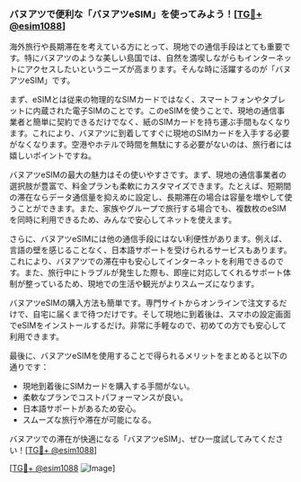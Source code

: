 ### バヌアツで便利な「バヌアツeSIM」を使ってみよう！[[TG💪+ @esim1088](https://t.me/s/esim1088)]

海外旅行や長期滞在を考えている方にとって、現地での通信手段はとても重要です。特にバヌアツのような美しい島国では、自然を満喫しながらもインターネットにアクセスしたいというニーズが高まります。そんな時に活躍するのが「バヌアツeSIM」です。

まず、eSIMとは従来の物理的なSIMカードではなく、スマートフォンやタブレットに内蔵された電子SIMのことです。このeSIMを使うことで、現地の通信事業者と簡単に契約できるだけでなく、紙のSIMカードを持ち運ぶ手間もなくなります。これにより、バヌアツに到着してすぐに現地のSIMカードを入手する必要がなくなります。空港やホテルで時間を無駄にする必要がないのは、旅行者には嬉しいポイントですね。

バヌアツeSIMの最大の魅力はその使いやすさです。まず、現地の通信事業者の選択肢が豊富で、料金プランも柔軟にカスタマイズできます。たとえば、短期間の滞在ならデータ通信量を抑えめに設定し、長期滞在の場合は容量を増やして使うことができます。また、家族やグループで旅行する場合でも、複数枚のeSIMを同時に利用できるため、みんなで安心してネットを使えます。

さらに、バヌアツeSIMには他の通信手段にはない利便性があります。例えば、言語の壁を感じることなく、日本語サポートを受けられるサービスもあります。これにより、バヌアツでの滞在中も安心してインターネットを利用できるのです。また、旅行中にトラブルが発生した際も、即座に対応してくれるサポート体制が整っているため、現地での生活や観光がよりスムーズになります。

バヌアツeSIMの購入方法も簡単です。専門サイトからオンラインで注文するだけで、自宅に届くまで待つだけです。そして現地に到着後は、スマホの設定画面でeSIMをインストールするだけ。非常に手軽なので、初めての方でも安心して利用できます。

最後に、バヌアツeSIMを使用することで得られるメリットをまとめると以下の通りです：

- 現地到着後にSIMカードを購入する手間がない。
- 柔軟なプランでコストパフォーマンスが良い。
- 日本語サポートがあるため安心。
- スムーズな旅行や滞在が可能になる。

バヌアツでの滞在が快適になる「バヌアツeSIM」、ぜひ一度試してみてください！[[TG💪+ @esim1088](https://t.me/s/esim1088)]

[[TG💪+ @esim1088](https://t.me/s/esim1088) ![Image](https://i.postimg.cc/Y0z9fWf4/image.png)]